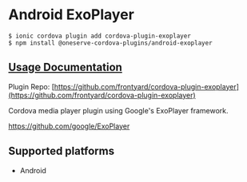 # Android ExoPlayer

```
$ ionic cordova plugin add cordova-plugin-exoplayer
$ npm install @oneserve-cordova-plugins/android-exoplayer
```

## [Usage Documentation](https://oneserve.gitbook.io/oneserve-cordova-plugins/plugins/android-exoplayer/)

Plugin Repo: [https://github.com/frontyard/cordova-plugin-exoplayer](https://github.com/frontyard/cordova-plugin-exoplayer)

Cordova media player plugin using Google's ExoPlayer framework.

https://github.com/google/ExoPlayer

## Supported platforms

- Android
  


